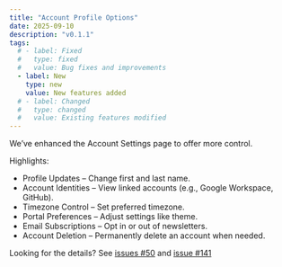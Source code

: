 ```yaml
---
title: "Account Profile Options"
date: 2025-09-10
description: "v0.1.1"
tags:
  # - label: Fixed
  #   type: fixed
  #   value: Bug fixes and improvements
  - label: New
    type: new
    value: New features added
  # - label: Changed
  #   type: changed
  #   value: Existing features modified
---
```


We’ve enhanced the Account Settings page to offer more control.

Highlights:
- Profile Updates – Change first and last name.
- Account Identities – View linked accounts (e.g., Google Workspace, GitHub).
- Timezone Control – Set preferred timezone.
- Portal Preferences – Adjust settings like theme.
- Email Subscriptions – Opt in or out of newsletters.
- Account Deletion – Permanently delete an account when needed.

Looking for the details? See [issues #50](https://github.com/datum-cloud/enhancements/issues/50) and [issue #141](https://github.com/datum-cloud/enhancements/issues/141)